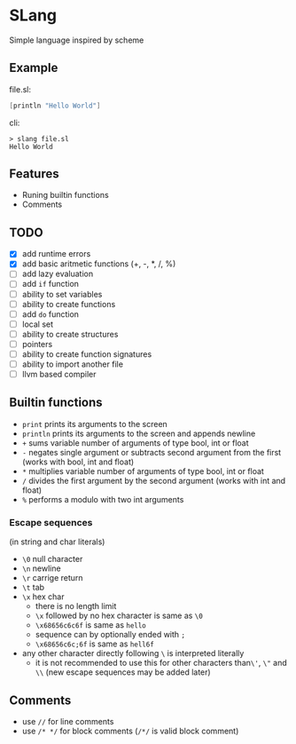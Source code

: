 # SLang
Simple language inspired by scheme

## Example
file.sl:
```Scheme
[println "Hello World"]
```
cli:
```shell
> slang file.sl
Hello World
```
## Features
- Runing builtin functions
- Comments

## TODO
- [X] add runtime errors
- [X] add basic aritmetic functions (+, -, *, /, %)
- [ ] add lazy evaluation
- [ ] add `if` function
- [ ] ability to set variables
- [ ] ability to create functions
- [ ] add `do` function
- [ ] local set
- [ ] ability to create structures
- [ ] pointers
- [ ] ability to create function signatures
- [ ] ability to import another file
- [ ] llvm based compiler

## Builtin functions
- `print` prints its arguments to the screen
- `println` prints its arguments to the screen and appends newline
- `+` sums variable number of arguments of type bool, int or float
- `-` negates single argument or subtracts second argument from the first (works with bool, int and float)
- `*` multiplies variable number of arguments of type bool, int or float
- `/` divides the first argument by the second argument (works with int and float)
- `%` performs a modulo with two int arguments

### Escape sequences
(in string and char literals)
- `\0` null character
- `\n` newline
- `\r` carrige return
- `\t` tab
- `\x` hex char
    - there is no length limit
    - `\x` followed by no hex character is same as `\0`
    - `\x68656c6c6f` is same as `hello`
    - sequence can by optionally ended with `;`
    - `\x68656c6c;6f` is same as `hell6f`
- any other character directly following `\` is interpreted literally
    - it is not recommended to use this for other characters than`\'`, `\"` and `\\` (new escape sequences may be added later)

## Comments
- use `//` for line comments
- use `/* */` for block comments (`/*/` is valid block comment)
